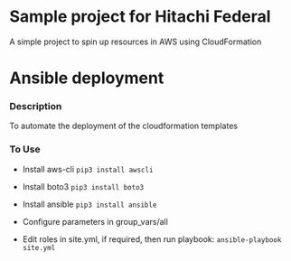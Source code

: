 # Sample project for Hitachi Federal
A simple project to spin up resources in AWS using CloudFormation

# Ansible deployment
### Description
To automate the deployment of the cloudformation templates

### To Use
  - Install aws-cli
  ```pip3 install awscli```
  - Install boto3
  ```pip3 install boto3```
  - Install ansible
  ```pip3 install ansible```
  - Configure parameters in group_vars/all

  - Edit roles in site.yml, if required, then run playbook:
  ```ansible-playbook site.yml```